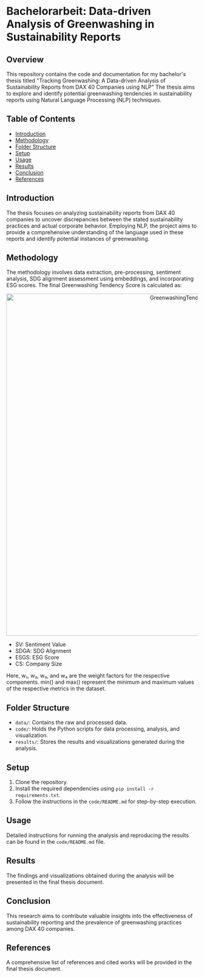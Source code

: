 # Bachelorarbeit: Data-driven Analysis of Greenwashing in Sustainability Reports

## Overview
This repository contains the code and documentation for my bachelor's thesis titled "Tracking Greenwashing: A Data-driven Analysis of Sustainability Reports from DAX 40 Companies using NLP" The thesis aims to explore and identify potential greenwashing tendencies in sustainability reports using Natural Language Processing (NLP) techniques.

## Table of Contents
- [Introduction](#introduction)
- [Methodology](#methodology)
- [Folder Structure](#folder-structure)
- [Setup](#setup)
- [Usage](#usage)
- [Results](#results)
- [Conclusion](#conclusion)
- [References](#references)

## Introduction
The thesis focuses on analyzing sustainability reports from DAX 40 companies to uncover discrepancies between the stated sustainability practices and actual corporate behavior. Employing NLP, the project aims to provide a comprehensive understanding of the language used in these reports and identify potential instances of greenwashing.

## Methodology
The methodology involves data extraction, pre-processing, sentiment analysis, SDG alignment assessment using embeddings, and incorporating ESG scores. The final Greenwashing Tendency Score is calculated as: 

<div align="center">
    <img src="https://latex.codecogs.com/png.latex?\dpi{700}&space;\bg_white&space;\large&space;\text{GreenwashingTendency}&space;=&space;\frac{w_1&space;(SV&space;-&space;\min(SV))}{\max(SV)&space;-&space;\min(SV)}&space;&plus;&space;\frac{w_2&space;(SDGA&space;-&space;\min(SDGA))}{\max(SDGA)&space;-&space;\min(SDGA)}&space;-&space;\frac{w_3&space;(ESGS&space;-&space;\min(ESGS))}{\max(ESGS)&space;-&space;\min(ESGS)}&space;&plus;&space;w_4&space;CS" alt="GreenwashingTendency" width="900">
</div>

* SV: Sentiment Value
* SDGA: SDG Alignment
* ESGS: ESG Score        
* CS: Company Size            

Here, w₁, w₂, w₃, and w₄ are the weight factors for the respective components. min() and max() represent the minimum and maximum values of the respective metrics in the dataset.


## Folder Structure
- `data/`: Contains the raw and processed data.
- `code/`: Holds the Python scripts for data processing, analysis, and visualization.
- `results/`: Stores the results and visualizations generated during the analysis.

## Setup
1. Clone the repository.
2. Install the required dependencies using `pip install -r requirements.txt`.
3. Follow the instructions in the `code/README.md` for step-by-step execution.

## Usage
Detailed instructions for running the analysis and reproducing the results can be found in the `code/README.md` file.

## Results
The findings and visualizations obtained during the analysis will be presented in the final thesis document.

## Conclusion
This research aims to contribute valuable insights into the effectiveness of sustainability reporting and the prevalence of greenwashing practices among DAX 40 companies.

## References
A comprehensive list of references and cited works will be provided in the final thesis document.
